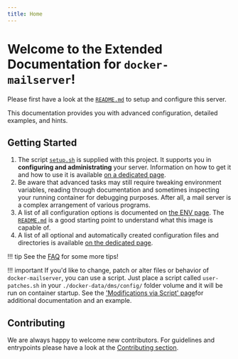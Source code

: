 ```yaml
---
title: Home
---
```


# Welcome to the Extended Documentation for `docker-mailserver`!

Please first have a look at the [`README.md`][github-file-readme] to setup and configure this server.

This documentation provides you with advanced configuration, detailed examples, and hints.

## Getting Started

1. The script [`setup.sh`][github-file-setupsh] is supplied with this project. It supports you in **configuring and administrating** your server. Information on how to get it and how to use it is available [on a dedicated page][docs-setupsh].
2. Be aware that advanced tasks may still require tweaking environment variables, reading through documentation and sometimes inspecting your running container for debugging purposes. After all, a mail server is a complex arrangement of various programs.
3. A list of all configuration options is documented on [the ENV page][docs-environment]. The [`README.md`][github-file-readme] is a good starting point to understand what this image is capable of.
4. A list of all optional and automatically created configuration files and directories is available [on the dedicated page][docs-optionalconfig].

!!! tip
    See the [FAQ][docs-faq] for some more tips!

!!! important
    If you'd like to change, patch or alter files or behavior of `docker-mailserver`, you can use a script. Just place a script called `user-patches.sh` in your `./docker-data/dms/config/` folder volume and it will be run on container startup. See the ['Modifications via Script' page][docs-userpatches]for additional documentation and an example.

## Contributing

We are always happy to welcome new contributors. For guidelines and entrypoints please have a look at the [Contributing section][docs-contributing].

[docs-contributing]: ./contributing/issues-and-pull-requests.md
[docs-faq]: ./faq.md
[docs-optionalconfig]: ./config/advanced/optional-config.md
[docs-setupsh]: ./config/setup.sh.md
[docs-userpatches]: ./config/advanced/override-defaults/user-patches.md
[docs-environment]: ./config/environment.md
[github-file-readme]: https://github.com/docker-mailserver/docker-mailserver/blob/master/README.md
[github-file-setupsh]: https://github.com/docker-mailserver/docker-mailserver/blob/master/setup.sh
